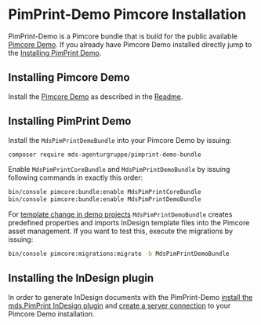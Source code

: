 # PimPrint-Demo Pimcore Installation
PimPrint-Demo is a Pimcore bundle that is build for the public available [Pimcore Demo](https://github.com/pimcore/demo). If you already have Pimcore Demo installed directly jump to the [Installing PimPrint Demo](#page_Installing_PimPrint_Demo).

## Installing Pimcore Demo
Install the [Pimcore Demo](https://github.com/pimcore/demo) as described in the [Readme](https://github.com/pimcore/demo/blob/master/README.md#getting-started).

## Installing PimPrint Demo
Install the `MdsPimPrintDemoBundle` into your Pimcore Demo by issuing:
```bash
composer require mds-agenturgruppe/pimprint-demo-bundle
```

Enable `MdsPimPrintCoreBundle` and `MdsPimPrintDemoBundle` by issuing following commands in exactly this order:
```bash
bin/console pimcore:bundle:enable MdsPimPrintCoreBundle
bin/console pimcore:bundle:enable MdsPimPrintDemoBundle
```

For [template change in demo projects](./03_DataPrint_Demos.md#page_Changing_the_Template) `MdsPimPrintDemoBundle` creates predefined properties and imports InDesign template files into the Pimcore asset management. If you want to test this, execute the migrations by issuing:
```bash
bin/console pimcore:migrations:migrate -b MdsPimPrintDemoBundle
```
 
## Installing the InDesign plugin
In order to generate InDesign documents with the PimPrint-Demo [install the mds.PimPrint InDesign plugin](../01_Getting_Started/01_Installation.md) and [create a server connection](../20_InDesign_Plugin/00_Server_connection.md) to your Pimcore Demo installation.
